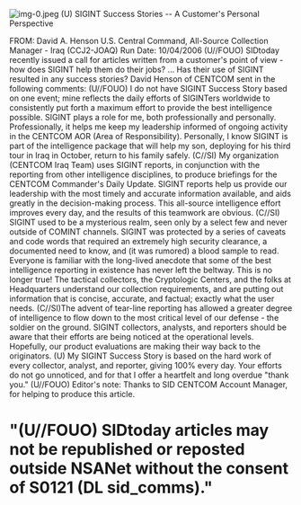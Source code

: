 ![img-0.jpeg](img-0.jpeg)
(U) SIGINT Success Stories -- A Customer's Personal Perspective

FROM: David A. Henson
U.S. Central Command, All-Source Collection Manager - Iraq (CCJ2-JOAQ) Run Date: 10/04/2006
(U//FOUO) SIDtoday recently issued a call for articles written from a customer's point of view -how does SIGINT help them do their jobs? ... Has their use of SIGINT resulted in any success stories? David Henson of CENTCOM sent in the following comments:
(U//FOUO) I do not have SIGINT Success Story based on one event; mine reflects the daily efforts of SIGINTers worldwide to consistently put forth a maximum effort to provide the best intelligence possible. SIGINT plays a role for me, both professionally and personally. Professionally, it helps me keep my leadership informed of ongoing activity in the CENTCOM AOR (Area of Responsibility). Personally, I know SIGINT is part of the intelligence package that will help my son, deploying for his third tour in Iraq in October, return to his family safely.
(C//SI) My organization (CENTCOM Iraq Team) uses SIGINT reports, in conjunction with the reporting from other intelligence disciplines, to produce briefings for the CENTCOM Commander's Daily Update. SIGINT reports help us provide our leadership with the most timely and accurate information available, and aids greatly in the decision-making process. This all-source intelligence effort improves every day, and the results of this teamwork are obvious.
(C//SI) SIGINT used to be a mysterious realm, seen only by a select few and never outside of COMINT channels. SIGINT was protected by a series of caveats and code words that required an extremely high security clearance, a documented need to know, and (it was rumored) a blood sample to read. Everyone is familiar with the long-lived anecdote that some of the best intelligence reporting in existence has never left the beltway. This is no longer true! The tactical collectors, the Cryptologic Centers, and the folks at Headquarters understand our collection requirements, and are putting out information that is concise, accurate, and factual; exactly what the user needs.
(C//SI)The advent of tear-line reporting has allowed a greater degree of intelligence to flow down to the most critical level of our defense - the soldier on the ground. SIGINT collectors, analysts, and reporters should be aware that their efforts are being noticed at the operational levels. Hopefully, our product evaluations are making their way back to the originators.
(U) My SIGINT Success Story is based on the hard work of every collector, analyst, and reporter, giving $100 \%$ every day. Your efforts do not go unnoticed, and for that I offer a heartfelt and long overdue "thank you."
(U//FOUO) Editor's note: Thanks to SID CENTCOM Account Manager, for helping to produce this article.

# "(U//FOUO) SIDtoday articles may not be republished or reposted outside NSANet without the consent of S0121 (DL sid_comms)."
